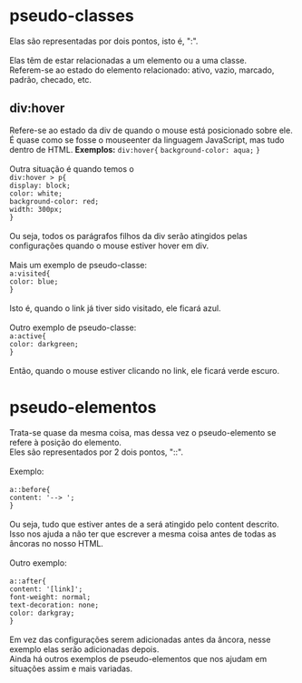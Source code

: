 # pseudo-classes
 Elas são representadas por dois pontos, isto é, ":".<br><br>
 Elas têm de estar relacionadas a um elemento ou a uma classe.<br>
 Referem-se ao estado do elemento relacionado: ativo, vazio, marcado, padrão, checado, etc.
 ## div:hover
 Refere-se ao estado da div de quando o mouse está posicionado sobre ele.<br>
 É quase como se fosse o mouseenter da linguagem JavaScript, mas tudo dentro de HTML.
 **Exemplos:**
  ```div:hover{```
            ```background-color: aqua;```
        ```}```<br><br>
        Outra situação é quando temos o<br>
    ```div:hover > p{```<br>
        ```display: block;```<br>
        ```color: white;```<br>
        ```background-color: red;```<br>
        ```width: 300px;```<br>
    ```}```<br><br>
    Ou seja, todos os parágrafos filhos da div serão atingidos pelas configurações quando o mouse estiver hover em div.<br><br>
    Mais um exemplo de pseudo-classe:<br>
    ```a:visited{```<br>
            ```color: blue;```<br>
        ```}```<br><br>
 Isto é, quando o link já tiver sido visitado, ele ficará azul.<br><br>
 Outro exemplo de pseudo-classe:<br>
        ```a:active{```<br>
            ```color: darkgreen;```<br>
        ```}```<br><br>
 Então, quando o mouse estiver clicando no link, ele ficará verde escuro.
# pseudo-elementos
 Trata-se quase da mesma coisa, mas dessa vez o pseudo-elemento se refere à posição do elemento.<br>
 Eles são representados por 2 dois pontos, "::".<br><br>
 Exemplo:<br><br>
 ```a::before{```<br>
            ```content: '--> ';```<br>
        ```}```<br><br>
 Ou seja, tudo que estiver antes de a será atingido pelo content descrito.<br>
 Isso nos ajuda a não ter que escrever a mesma coisa antes de todas as âncoras no nosso HTML.<br><br>
 Outro exemplo:<br><br>
 ```a::after{```<br>
            ```content: '[link]';```<br>
            ```font-weight: normal;```<br>
            ```text-decoration: none;```<br>
            ```color: darkgray;```<br>
        ```}```<br><br>
 Em vez das configurações serem adicionadas antes da âncora, nesse exemplo elas serão adicionadas depois.<br>
 Ainda há outros exemplos de pseudo-elementos que nos ajudam em situações assim e mais variadas.